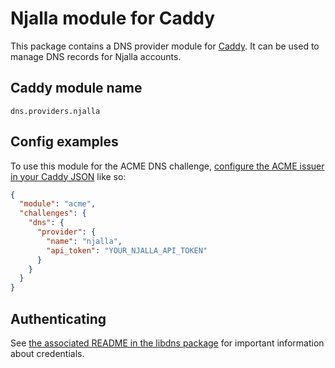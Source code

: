 # Njalla module for Caddy

This package contains a DNS provider module for [Caddy](https://github.com/caddyserver/caddy). It can be used to manage DNS records for Njalla accounts.

## Caddy module name

```
dns.providers.njalla
```

## Config examples

To use this module for the ACME DNS challenge, [configure the ACME issuer in your Caddy JSON](https://caddyserver.com/docs/json/apps/tls/automation/policies/issuer/acme/) like so:

```json
{
  "module": "acme",
  "challenges": {
    "dns": {
      "provider": {
        "name": "njalla",
        "api_token": "YOUR_NJALLA_API_TOKEN"
      }
    }
  }
}
```

## Authenticating

See [the associated README in the libdns package](https://github.com/libdns/njalla) for important information about credentials.
